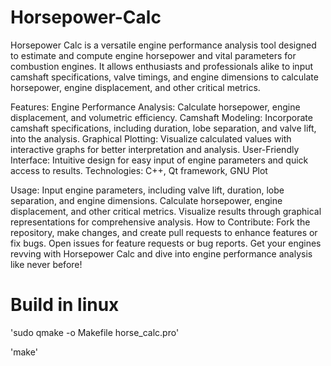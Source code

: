 # Horsepower-Calc
Horsepower Calc is a versatile engine performance analysis tool designed to estimate and compute engine horsepower and vital parameters for combustion engines. 
It allows enthusiasts and professionals alike to input camshaft specifications, valve timings, and engine dimensions to calculate horsepower, engine displacement, and other critical metrics.

Features:
Engine Performance Analysis: Calculate horsepower, engine displacement, and volumetric efficiency.
Camshaft Modeling: Incorporate camshaft specifications, including duration, lobe separation, and valve lift, into the analysis.
Graphical Plotting: Visualize calculated values with interactive graphs for better interpretation and analysis.
User-Friendly Interface: Intuitive design for easy input of engine parameters and quick access to results.
Technologies:
C++, Qt framework, GNU Plot

Usage:
Input engine parameters, including valve lift, duration, lobe separation, and engine dimensions.
Calculate horsepower, engine displacement, and other critical metrics.
Visualize results through graphical representations for comprehensive analysis.
How to Contribute:
Fork the repository, make changes, and create pull requests to enhance features or fix bugs.
Open issues for feature requests or bug reports.
Get your engines revving with Horsepower Calc and dive into engine performance analysis like never before!

# Build in linux 
'sudo qmake -o Makefile horse_calc.pro'

'make'


